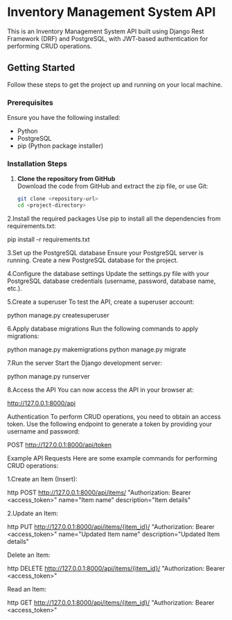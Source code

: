 # Inventory Management System API

This is an Inventory Management System API built using Django Rest Framework (DRF) and PostgreSQL, with JWT-based authentication for performing CRUD operations.

## Getting Started

Follow these steps to get the project up and running on your local machine.

### Prerequisites

Ensure you have the following installed:
- Python
- PostgreSQL
- pip (Python package installer)

### Installation Steps

1. **Clone the repository from GitHub**  
   Download the code from GitHub and extract the zip file, or use Git:

   ```bash
   git clone <repository-url>
   cd <project-directory>


2.Install the required packages
Use pip to install all the dependencies from requirements.txt:

pip install -r requirements.txt

3.Set up the PostgreSQL database
Ensure your PostgreSQL server is running. Create a new PostgreSQL database for the project.

4.Configure the database settings
Update the settings.py file with your PostgreSQL database credentials (username, password, database name, etc.).

5.Create a superuser
To test the API, create a superuser account:

python manage.py createsuperuser

6.Apply database migrations
Run the following commands to apply migrations:

python manage.py makemigrations
python manage.py migrate

7.Run the server
Start the Django development server:

python manage.py runserver

8.Access the API
You can now access the API in your browser at:

http://127.0.0.1:8000/api

Authentication
To perform CRUD operations, you need to obtain an access token. Use the following endpoint to generate a token by providing your username and password:

POST http://127.0.0.1:8000/api/token

Example API Requests
Here are some example commands for performing CRUD operations:

1.Create an Item (Insert):

http POST http://127.0.0.1:8000/api/items/ "Authorization: Bearer <access_token>" name="Item name" description="Item details"

2.Update an Item:

http PUT http://127.0.0.1:8000/api/items/{item_id}/ "Authorization: Bearer <access_token>" name="Updated Item name" description="Updated Item details"

Delete an Item:

http DELETE http://127.0.0.1:8000/api/items/{item_id}/ "Authorization: Bearer <access_token>"

Read an Item:

http GET http://127.0.0.1:8000/api/items/{item_id}/ "Authorization: Bearer <access_token>"






